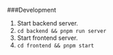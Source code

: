 ###Development
1. Start backend server.
2. `cd backend && pnpm run server`
3. Start frontend server.
4. `cd frontend && pnpm start`
